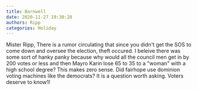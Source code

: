 ```yaml
---
title: Barnwell
date: 2020-11-27 19:30:28
authors: Ripp
categories: Holiday
---
```


 Mister Ripp,
There is a rumor circulating that since you didn't get the SOS to come down and oversee the election, theft occured. I beleive there was some sort of hanky panky because why would all the council men get in by 200 votes or less and then Mayro Karin lose 65 to 35 to a "woman" with a high school degree? This makes zero sense. Did fairhope use dominion voting machines like the democrats? It is a question worth asking. Voters deserve to know1!